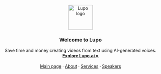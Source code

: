 <p align="center">
  <a href="https://lupo.ai">
    <img src="https://i.ibb.co/FBCnbYZ/wallhaven-83jelj.jpg" alt="Lupo logo" height="80">
  </a>
</p>

<h3 align="center">Welcome to Lupo</h3>

<p align="center">
  Save time and money creating videos from text using AI-generated voices.
  <br>
  <a href="https://lupo.ai"><strong>Explore Lupo.ai »</strong></a>
  <br>
  <br>
  <a href="https://addonsbc.github.io/Lupo-Pages/">Main page</a>
  ·
  <a href="https://addonsbc.github.io/Lupo-Pages/About">About</a>
  ·
  <a href="https://addonsbc.github.io/Lupo-Pages/Services">Services</a>
  ·
  <a href="https://addonsbc.github.io/Lupo-Pages/Speakers">Speakers</a>
</p>


